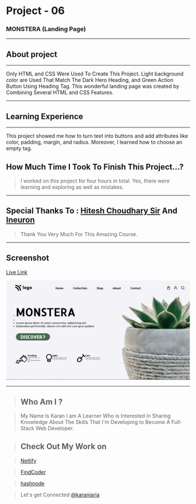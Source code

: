 # Project - 06

### MONSTERA (Landing Page)

---

## About project
---



Only HTML and CSS Were Used To Create This Project. Light background color are Used That Match The Dark Hero Heading, and Green Action Button Using Heading Tag. This wonderful landing page was created by Combining Several HTML and CSS Features.

---


## Learning Experience
---
This project showed me how to turn text into buttons and add attributes like color, padding, margin, and radius. Moreover, I learned how to choose an empty tag.


## How Much Time I Took To Finish This Project...? 
>I worked on this project for four hours in total. Yes, there were learning and exploring as well as mistakes.

---

##  Special Thanks To : [Hitesh Choudhary Sir](https://www.instagram.com/hiteshchoudharyofficial/?hl=en)  And [Ineuron](https://ineuron.ai/course/Full-Stack-Javascript-Web-Developer)

>Thank You Very Much For This Amazing Course.

---

## Screenshot 


[Live Link](https://lighthearted-dusk-213d2a.netlify.app/)

![What's Trend In](./Capture.PNG)

---


>## Who Am I ?

>My Name Is Karan I am A Learner Who is Interested in Sharing Knowledge About The Skills That I'm Developing to Become A Full-Stack Web Developer.

>## Check Out My Work on 

>[Netlify](https://app.netlify.com/teams/karan9846/overview?_ga=2.175703073.206776847.1659963657-634189433.1659791041)

>[FindCoder](https://www.findcoder.io/u/karan18)

>[hashnode](https://hashnode.com/@karan787)

>Let's get Connected [@karanjaria](https://www.instagram.com/karanjaria/?hl=en)